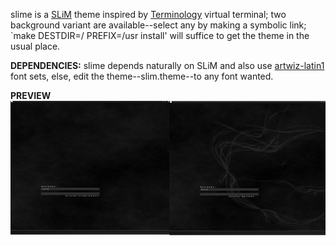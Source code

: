 slime is a [SLiM][1] theme inspired by [Terminology][2] virtual terminal;
two background variant are available--select any by making a symbolic link;
`make DESTDIR=/ PREFIX=/usr install' will suffice to get the theme in the
usual place.

**DEPENDENCIES:**
slime depends naturally on SLiM and also use [artwiz-latin1][3] font sets,
else, edit the theme--slim.theme--to any font wanted.

**PREVIEW**
![]( https://github.com/tokiclover/slim-themes-slime/blob/master/slime-preview.png)

[1]: http://sourceforge.net/projects/slim.berlios
[2]: http://www.enlightenment.org/p.php?p=about/terminology
[3]: http://artwiz-latin1.sourceforge.net
